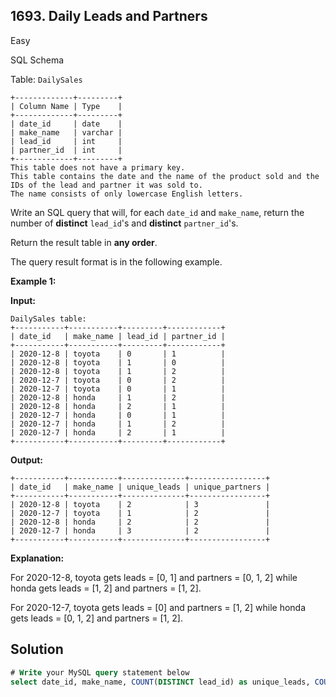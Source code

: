 ## 1693\. Daily Leads and Partners

Easy

SQL Schema

Table: `DailySales`

    +-------------+---------+
    | Column Name | Type    |
    +-------------+---------+
    | date_id     | date    |
    | make_name   | varchar |
    | lead_id     | int     |
    | partner_id  | int     |
    +-------------+---------+
    This table does not have a primary key.
    This table contains the date and the name of the product sold and the IDs of the lead and partner it was sold to.
    The name consists of only lowercase English letters. 

Write an SQL query that will, for each `date_id` and `make_name`, return the number of **distinct** `lead_id`'s and **distinct** `partner_id`'s.

Return the result table in **any order**.

The query result format is in the following example.

**Example 1:**

**Input:**

    DailySales table:
    +-----------+-----------+---------+------------+
    | date_id   | make_name | lead_id | partner_id |
    +-----------+-----------+---------+------------+
    | 2020-12-8 | toyota    | 0       | 1          |
    | 2020-12-8 | toyota    | 1       | 0          |
    | 2020-12-8 | toyota    | 1       | 2          |
    | 2020-12-7 | toyota    | 0       | 2          |
    | 2020-12-7 | toyota    | 0       | 1          |
    | 2020-12-8 | honda     | 1       | 2          |
    | 2020-12-8 | honda     | 2       | 1          |
    | 2020-12-7 | honda     | 0       | 1          |
    | 2020-12-7 | honda     | 1       | 2          |
    | 2020-12-7 | honda     | 2       | 1          |
    +-----------+-----------+---------+------------+

**Output:**

    +-----------+-----------+--------------+-----------------+
    | date_id   | make_name | unique_leads | unique_partners |
    +-----------+-----------+--------------+-----------------+
    | 2020-12-8 | toyota    | 2            | 3               |
    | 2020-12-7 | toyota    | 1            | 2               |
    | 2020-12-8 | honda     | 2            | 2               |
    | 2020-12-7 | honda     | 3            | 2               |
    +-----------+-----------+--------------+-----------------+

**Explanation:**

For 2020-12-8, toyota gets leads = [0, 1] and partners = [0, 1, 2] while honda gets leads = [1, 2] and partners = [1, 2].

For 2020-12-7, toyota gets leads = [0] and partners = [1, 2] while honda gets leads = [0, 1, 2] and partners = [1, 2].

## Solution

```sql
# Write your MySQL query statement below
select date_id, make_name, COUNT(DISTINCT lead_id) as unique_leads, COUNT(DISTINCT partner_id) as unique_partners from DailySales group by date_id, make_name
```